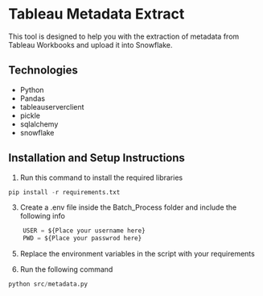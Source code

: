 # Tableau Metadata Extract

This tool is designed to help you with the extraction of metadata from Tableau Workbooks and upload it into Snowflake.

## Technologies

* Python
* Pandas
* tableauserverclient
* pickle
* sqlalchemy
* snowflake

## Installation and Setup Instructions

 1. Run this command to install the required libraries

```python
pip install -r requirements.txt
```

 3. Create a .env file inside the Batch_Process folder and include the following info

```python
    USER = ${Place your username here}
    PWD = ${Place your passwrod here}
```

 5. Replace the environment variables in the script with your requirements

 6. Run the following command

 ```python
 python src/metadata.py
```
